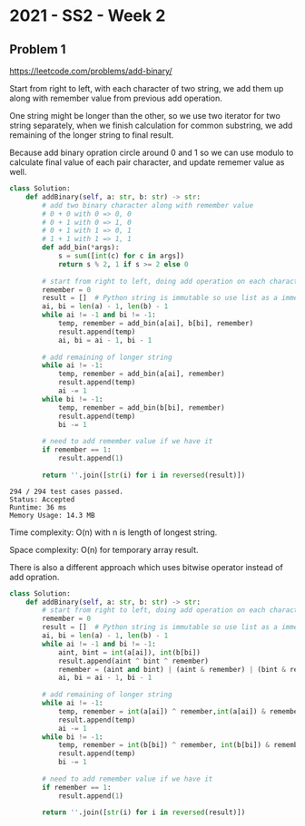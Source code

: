 # 2021 - SS2 - Week 2

## Problem 1
https://leetcode.com/problems/add-binary/

Start from right to left, with each character of two string, we add them up along with remember value from previous add operation.

One string might be longer than the other, so we use two iterator for two string separately, when we finish calculation for common substring, we add remaining of the longer string to final result.

Because add binary opration circle around 0 and 1 so we can use modulo to calculate final value of each pair character, and update rememer value as well.

```python
class Solution:
    def addBinary(self, a: str, b: str) -> str:
        # add two binary character along with remember value
        # 0 + 0 with 0 => 0, 0
        # 0 + 1 with 0 => 1, 0
        # 0 + 1 with 1 => 0, 1
        # 1 + 1 with 1 => 1, 1
        def add_bin(*args):
            s = sum([int(c) for c in args])
            return s % 2, 1 if s >= 2 else 0
        
        # start from right to left, doing add operation on each character of both string
        remember = 0
        result = []  # Python string is immutable so use list as a immediate data storage
        ai, bi = len(a) - 1, len(b) - 1
        while ai != -1 and bi != -1:
            temp, remember = add_bin(a[ai], b[bi], remember)
            result.append(temp)
            ai, bi = ai - 1, bi - 1
            
        # add remaining of longer string
        while ai != -1:
            temp, remember = add_bin(a[ai], remember)
            result.append(temp)
            ai -= 1
        while bi != -1:
            temp, remember = add_bin(b[bi], remember)
            result.append(temp)
            bi -= 1
        
        # need to add remember value if we have it
        if remember == 1:
            result.append(1)
            
        return ''.join([str(i) for i in reversed(result)])
```  
```
294 / 294 test cases passed.
Status: Accepted
Runtime: 36 ms
Memory Usage: 14.3 MB
```

Time complexity: O(n) with n is length of longest string.

Space complexity: O(n) for temporary array result.

There is also a different approach which uses bitwise operator instead of add opration.


```python
class Solution:
    def addBinary(self, a: str, b: str) -> str:        
        # start from right to left, doing add operation on each character of both string
        remember = 0
        result = []  # Python string is immutable so use list as a immediate data storage
        ai, bi = len(a) - 1, len(b) - 1
        while ai != -1 and bi != -1:
            aint, bint = int(a[ai]), int(b[bi])
            result.append(aint ^ bint ^ remember)
            remember = (aint and bint) | (aint & remember) | (bint & remember)
            ai, bi = ai - 1, bi - 1
            
        # add remaining of longer string
        while ai != -1:
            temp, remember = int(a[ai]) ^ remember,int(a[ai]) & remember
            result.append(temp)
            ai -= 1
        while bi != -1:
            temp, remember = int(b[bi]) ^ remember, int(b[bi]) & remember
            result.append(temp)
            bi -= 1
        
        # need to add remember value if we have it
        if remember == 1:
            result.append(1)
            
        return ''.join([str(i) for i in reversed(result)])
```     

